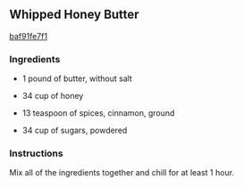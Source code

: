 ## Whipped Honey Butter

[baf91fe7f1](http://www.food.com/recipe/whipped-honey-butter-270381)

### Ingredients

 - 1 pound of butter, without salt

 - 34 cup of honey

 - 13 teaspoon of spices, cinnamon, ground

 - 34 cup of sugars, powdered

### Instructions

Mix all of the ingredients together and chill for at least 1 hour.